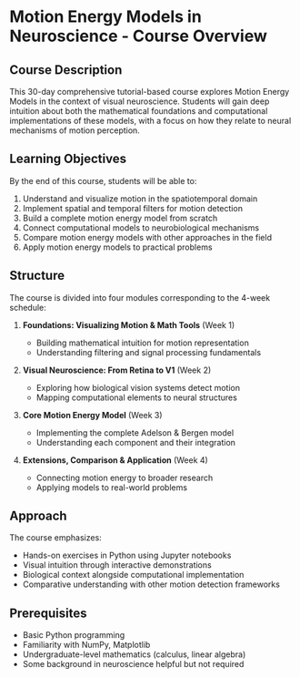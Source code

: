 # Motion Energy Models in Neuroscience - Course Overview

## Course Description
This 30-day comprehensive tutorial-based course explores Motion Energy Models in the context of visual neuroscience. Students will gain deep intuition about both the mathematical foundations and computational implementations of these models, with a focus on how they relate to neural mechanisms of motion perception.

## Learning Objectives
By the end of this course, students will be able to:
1. Understand and visualize motion in the spatiotemporal domain
2. Implement spatial and temporal filters for motion detection
3. Build a complete motion energy model from scratch
4. Connect computational models to neurobiological mechanisms
5. Compare motion energy models with other approaches in the field
6. Apply motion energy models to practical problems

## Structure
The course is divided into four modules corresponding to the 4-week schedule:

1. **Foundations: Visualizing Motion & Math Tools** (Week 1)
   - Building mathematical intuition for motion representation
   - Understanding filtering and signal processing fundamentals

2. **Visual Neuroscience: From Retina to V1** (Week 2)
   - Exploring how biological vision systems detect motion
   - Mapping computational elements to neural structures

3. **Core Motion Energy Model** (Week 3)
   - Implementing the complete Adelson & Bergen model
   - Understanding each component and their integration

4. **Extensions, Comparison & Application** (Week 4)
   - Connecting motion energy to broader research
   - Applying models to real-world problems

## Approach
The course emphasizes:
- Hands-on exercises in Python using Jupyter notebooks
- Visual intuition through interactive demonstrations
- Biological context alongside computational implementation
- Comparative understanding with other motion detection frameworks

## Prerequisites
- Basic Python programming
- Familiarity with NumPy, Matplotlib
- Undergraduate-level mathematics (calculus, linear algebra)
- Some background in neuroscience helpful but not required 